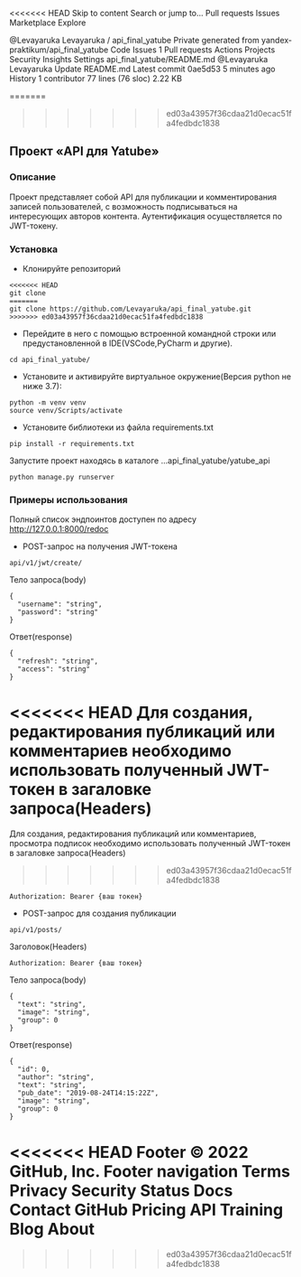 <<<<<<< HEAD
Skip to content
Search or jump to…
Pull requests
Issues
Marketplace
Explore
 
@Levayaruka 
Levayaruka
/
api_final_yatube
Private
generated from yandex-praktikum/api_final_yatube
Code
Issues
1
Pull requests
Actions
Projects
Security
Insights
Settings
api_final_yatube/README.md
@Levayaruka
Levayaruka Update README.md
Latest commit 0ae5d53 5 minutes ago
 History
 1 contributor
77 lines (76 sloc)  2.22 KB

=======
>>>>>>> ed03a43957f36cdaa21d0ecac51fa4fedbdc1838
## Проект «API для Yatube»
### Описание
Проект представляет собой API для публикации и комментирования записей пользователей, с возможность подписываться на интересующих авторов контента. Аутентификация осуществляется по JWT-токену.
### Установка
* Клонируйте репозиторий
```
<<<<<<< HEAD
git clone
=======
git clone https://github.com/Levayaruka/api_final_yatube.git
>>>>>>> ed03a43957f36cdaa21d0ecac51fa4fedbdc1838
```
* Перейдите в него с помощью встроенной командной строки или предустановленной в IDE(VSCode,PyCharm и другие).
```
cd api_final_yatube/
```
* Установите и активируйте виртуальное окружение(Версия python не ниже 3.7):
```
python -m venv venv
source venv/Scripts/activate
```
* Установите библиотеки из файла requirements.txt
```
pip install -r requirements.txt
```
Запустите проект находясь в каталоге ...api_final_yatube/yatube_api
```
python manage.py runserver
```
### Примеры использования
Полный список эндпоинтов доступен по адресу http://127.0.0.1:8000/redoc

* POST-запрос на получения JWT-токена
```
api/v1/jwt/create/
```
Тело запроса(body)
```
{
  "username": "string",
  "password": "string"
}
```
Ответ(response)
```
{
  "refresh": "string",
  "access": "string"
}
```
<<<<<<< HEAD
Для создания, редактирования публикаций или комментариев необходимо использовать полученный JWT-токен в загаловке запроса(Headers)
=======
Для создания, редактирования публикаций или комментариев, просмотра подписок необходимо использовать полученный JWT-токен в загаловке запроса(Headers)
>>>>>>> ed03a43957f36cdaa21d0ecac51fa4fedbdc1838
```
Authorization: Bearer {ваш токен}
```
* POST-запрос для создания публикации
```
api/v1/posts/
```
Заголовок(Headers)
```
Authorization: Bearer {ваш токен}
```
Тело запроса(body)
```
{
  "text": "string",
  "image": "string",
  "group": 0
}
```
Ответ(response)
```
{
  "id": 0,
  "author": "string",
  "text": "string",
  "pub_date": "2019-08-24T14:15:22Z",
  "image": "string",
  "group": 0
}
```
<<<<<<< HEAD
Footer
© 2022 GitHub, Inc.
Footer navigation
Terms
Privacy
Security
Status
Docs
Contact GitHub
Pricing
API
Training
Blog
About
=======
>>>>>>> ed03a43957f36cdaa21d0ecac51fa4fedbdc1838
